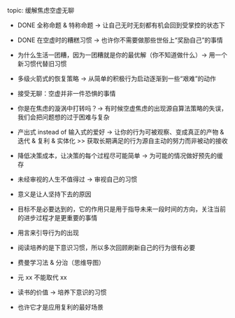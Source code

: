 topic: 缓解焦虑空虚无聊

* DONE 全称命题 & 特称命题 -> 让自己无时无刻都有机会回到受掌控的状态下
* DONE 在空虚时的糟糕习惯 -> 也许你不需要做那些世俗上“奖励自己”的事情
* 为什么生活一团糟，因为一团糟就是你的最优解（你不知道做什么）-> 用一个新习惯代替旧习惯
* 多级火箭式的恢复策略 -> 从简单的积极行为启动逐渐到一些“艰难”的动作
* 接受无聊：空虚并非一件恐惧的事情
* 你是在焦虑的漩涡中打转吗？-> 有时候空虚焦虑的出现源自算法策略的失误，我们会把问题想的过于困难与复杂
* 产出式 instead of 输入式的爱好 -> 让你的行为可被观察、变成真正的产物 & 迭代 & 复利 & 实体化 >> 获取长期满足的行为源自主动的努力而非被动的接收
* 降低决策成本，让决策的每个过程尽可能简单 -> 为可能的情况做好预先的缓存
* 未经审视的人生不值得过 -> 审视自己的习惯
* 意义是让人坚持下去的原因  
* 目标不是必要达到的，它的作用只是用于指导未来一段时间的方向，关注当前的进步过程才是更重要的事情

* 用言来引导行为的出现

* 阅读培养的是下意识习惯，所以多次回顾刷新自己的行为很有必要
* 费曼学习法 & 分治（思维导图）
* 元 xx 不能取代 xx

* 读书的价值 -> 培养下意识的习惯
* 也许它才是应用复利的最好场景